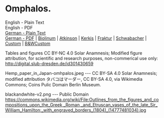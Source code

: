 # Omphalos.

English - Plain Text  
English - PDF  
[German - Plain Text](full-text-german.md)  
[German - PDF](https://cdn.solaranamnesis.com/WilhelmHeinrichRoscher/Omphalos/roscher-omphalos-1913-german.pdf) | [Biolinum](https://cdn.solaranamnesis.com/WilhelmHeinrichRoscher/Omphalos/roscher-omphalos-1913-german-biolinum.pdf) | [Atkinson](https://cdn.solaranamnesis.com/WilhelmHeinrichRoscher/Omphalos/roscher-omphalos-1913-german-atkinson.pdf) | [Kerkis](https://cdn.solaranamnesis.com/WilhelmHeinrichRoscher/Omphalos/roscher-omphalos-1913-german-kerkis.pdf) | [Fraktur](https://cdn.solaranamnesis.com/WilhelmHeinrichRoscher/Omphalos/roscher-omphalos-1913-german-frak.pdf) | [Schwabacher](https://cdn.solaranamnesis.com/WilhelmHeinrichRoscher/Omphalos/roscher-omphalos-1913-german-swab.pdf) | [Custom](https://cdn.solaranamnesis.com/WilhelmHeinrichRoscher/Omphalos/roscher-omphalos-1913-german-custom.pdf) | [B&WCustom](https://cdn.solaranamnesis.com/WilhelmHeinrichRoscher/Omphalos/roscher-omphalos-1913-german-bwborder.pdf)  

Tables and figures CC BY-NC 4.0 Solar Anamnesis; Modified figure attribution, for scientific and research purposes, non-commerical use only: http://digital.slub-dresden.de/id301430659

Hemp_paper_in_Japan-omhpalos.jpeg --- CC BY-SA 4.0 Solar Anamnesis; modified attribution タバコはマーダー, CC BY-SA 4.0, via Wikimedia Commons; Coins Pulic Domain Berlin Museum.

blackandwhite-v2.png --- Public Domain https://commons.wikimedia.org/wiki/File:Outlines_from_the_figures_and_compositions_upon_the_Greek,_Roman,_and_Etruscan_vases_of_the_late_Sir_William_Hamilton;_with_engraved_borders_(1804)_(14777481034).jpg
